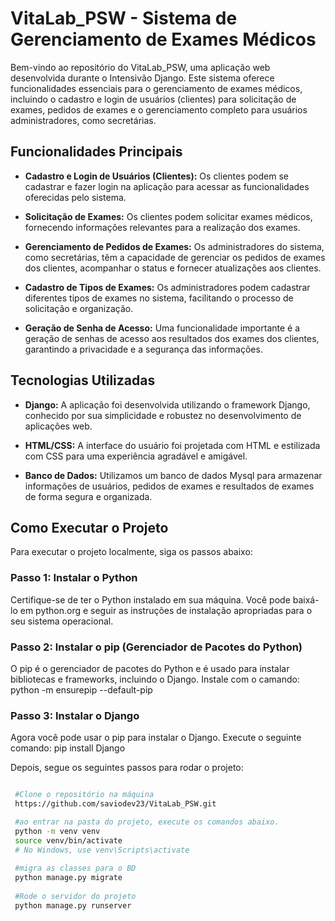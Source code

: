 # VitaLab_PSW - Sistema de Gerenciamento de Exames Médicos

Bem-vindo ao repositório do VitaLab_PSW, uma aplicação web desenvolvida durante o Intensivão Django. Este sistema oferece funcionalidades essenciais para o gerenciamento de exames médicos, incluindo o cadastro e login de usuários (clientes) para solicitação de exames, pedidos de exames e o gerenciamento completo para usuários administradores, como secretárias.

## Funcionalidades Principais

- **Cadastro e Login de Usuários (Clientes):** Os clientes podem se cadastrar e fazer login na aplicação para acessar as funcionalidades oferecidas pelo sistema.

- **Solicitação de Exames:** Os clientes podem solicitar exames médicos, fornecendo informações relevantes para a realização dos exames.

- **Gerenciamento de Pedidos de Exames:** Os administradores do sistema, como secretárias, têm a capacidade de gerenciar os pedidos de exames dos clientes, acompanhar o status e fornecer atualizações aos clientes.

- **Cadastro de Tipos de Exames:** Os administradores podem cadastrar diferentes tipos de exames no sistema, facilitando o processo de solicitação e organização.

- **Geração de Senha de Acesso:** Uma funcionalidade importante é a geração de senhas de acesso aos resultados dos exames dos clientes, garantindo a privacidade e a segurança das informações.

## Tecnologias Utilizadas

- **Django:** A aplicação foi desenvolvida utilizando o framework Django, conhecido por sua simplicidade e robustez no desenvolvimento de aplicações web.

- **HTML/CSS:** A interface do usuário foi projetada com HTML e estilizada com CSS para uma experiência agradável e amigável.

- **Banco de Dados:** Utilizamos um banco de dados Mysql para armazenar informações de usuários, pedidos de exames e resultados de exames de forma segura e organizada.

## Como Executar o Projeto

Para executar o projeto localmente, siga os passos abaixo:

### Passo 1: Instalar o Python
Certifique-se de ter o Python instalado em sua máquina. Você pode baixá-lo em python.org e seguir as instruções de instalação apropriadas para o seu sistema operacional.

### Passo 2: Instalar o pip (Gerenciador de Pacotes do Python)
O pip é o gerenciador de pacotes do Python e é usado para instalar bibliotecas e frameworks, incluindo o Django. Instale com o camando: python -m ensurepip --default-pip

### Passo 3: Instalar o Django 
Agora você pode usar o pip para instalar o Django. Execute o seguinte comando: pip install Django


Depois, segue os seguintes passos para rodar o projeto:

   ```bash

    #Clone o repositório na máquina
    https://github.com/saviodev23/VitaLab_PSW.git

    #ao entrar na pasta do projeto, execute os comandos abaixo.
    python -m venv venv
    source venv/bin/activate  
    # No Windows, use venv\Scripts\activate
    
    #migra as classes para o BD 
    python manage.py migrate
    
    #Rode o servidor do projeto
    python manage.py runserver

